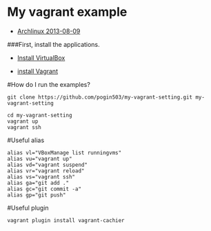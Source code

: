 My vagrant example
==================

- [Archlinux 2013-08-09](https://dl.dropboxusercontent.com/u/31112574/arch64-20130801.box)

###First, install the applications.

- [Install VirtualBox](https://www.virtualbox.org/wiki/Downloads)

- [install Vagrant](http://www.vagrantup.com/downloads.html)

#How do I run the examples?

```
git clone https://github.com/pogin503/my-vagrant-setting.git my-vagrant-setting
```

```
cd my-vagrant-setting
vagrant up
vagrant ssh
```

#Useful alias

```
alias vl="VBoxManage list runningvms"
alias vu="vagrant up"
alias vd="vagrant suspend"
alias vr="vagrant reload"
alias vs="vagrant ssh"
alias ga="git add ."
alias gc="git commit -a"
alias gp="git push"
```

#Useful plugin

```
vagrant plugin install vagrant-cachier
```

